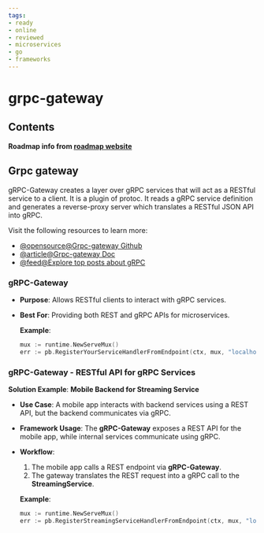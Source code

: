 ```yaml
---
tags:
- ready
- online
- reviewed
- microservices
- go
- frameworks
---
```


# grpc-gateway

## Contents

__Roadmap info from [roadmap website](https://roadmap.sh/golang/go-microservices/grpc-gateway)__

## Grpc gateway

gRPC-Gateway creates a layer over gRPC services that will act as a RESTful service to a client. It is a plugin of protoc. It reads a gRPC service definition and generates a reverse-proxy server which translates a RESTful JSON API into gRPC.

Visit the following resources to learn more:

- [@opensource@Grpc-gateway Github](https://github.com/grpc-ecosystem/grpc-gateway/)
- [@article@Grpc-gateway Doc](https://grpc-ecosystem.github.io/grpc-gateway/)
- [@feed@Explore top posts about gRPC](https://app.daily.dev/tags/grpc?ref=roadmapsh)

### __gRPC-Gateway__

- __Purpose__: Allows RESTful clients to interact with gRPC services.
- __Best For__: Providing both REST and gRPC APIs for microservices.

   __Example__:

   ```go
   mux := runtime.NewServeMux()
   err := pb.RegisterYourServiceHandlerFromEndpoint(ctx, mux, "localhost:50051", opts)
   ```

### __gRPC-Gateway__ - RESTful API for gRPC Services

   __Solution Example__: __Mobile Backend for Streaming Service__

- __Use Case__: A mobile app interacts with backend services using a REST API, but the backend communicates via gRPC.
- __Framework Usage__: The __gRPC-Gateway__ exposes a REST API for the mobile app, while internal services communicate using gRPC.
- __Workflow__:
     1. The mobile app calls a REST endpoint via __gRPC-Gateway__.
     2. The gateway translates the REST request into a gRPC call to the __StreamingService__.

   __Example__:

   ```go
   mux := runtime.NewServeMux()
   err := pb.RegisterStreamingServiceHandlerFromEndpoint(ctx, mux, "localhost:50051", opts)
   ```
